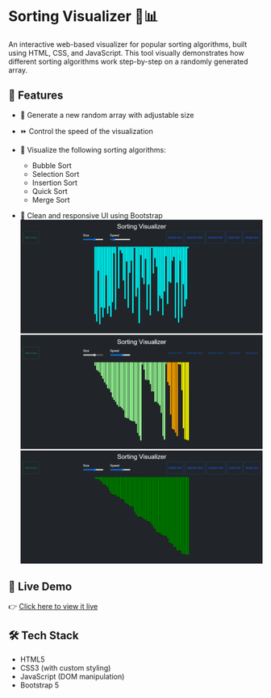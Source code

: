 # Sorting Visualizer 🔢📊

An interactive web-based visualizer for popular sorting algorithms, built using HTML, CSS, and JavaScript. This tool visually demonstrates how different sorting algorithms work step-by-step on a randomly generated array.

## 🌟 Features

- 🎲 Generate a new random array with adjustable size



- ⏩ Control the speed of the visualization
- 🧠 Visualize the following sorting algorithms:
  - Bubble Sort
  - Selection Sort
  - Insertion Sort
  - Quick Sort
  - Merge Sort
- 🎨 Clean and responsive UI using Bootstrap
  ![Sorting Visualizer Screenshot](images/img1.png)
  ![](images/img2.png)
  ![](images/img3.png)
  

## 🚀 Live Demo

👉 [Click here to view it live](https://anuraga3s.github.io/Sorting-Algorithm-Visualizer/)  

## 🛠 Tech Stack

- HTML5
- CSS3 (with custom styling)
- JavaScript (DOM manipulation)
- Bootstrap 5


